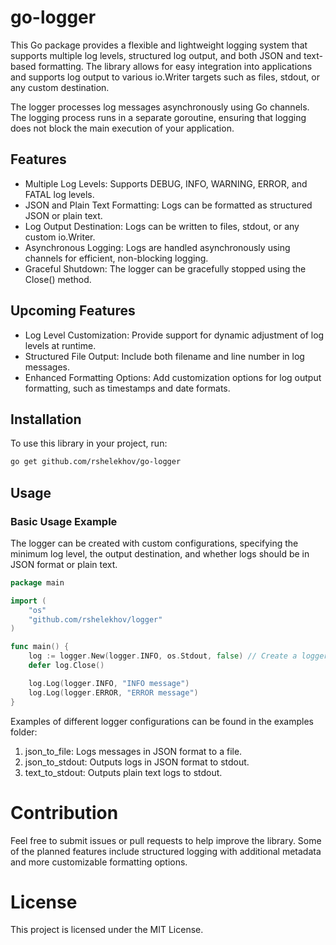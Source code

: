 # go-logger

This Go package provides a flexible and lightweight logging system that supports multiple log levels,
structured log output, and both JSON and text-based formatting. The library allows for easy integration
into applications and supports log output to various io.Writer targets such as files, stdout,
or any custom destination.

The logger processes log messages asynchronously using Go channels. The logging process runs in a separate
goroutine, ensuring that logging does not block the main execution of your application.

## Features
- Multiple Log Levels: Supports DEBUG, INFO, WARNING, ERROR, and FATAL log levels.
- JSON and Plain Text Formatting: Logs can be formatted as structured JSON or plain text.
- Log Output Destination: Logs can be written to files, stdout, or any custom io.Writer.
- Asynchronous Logging: Logs are handled asynchronously using channels for efficient, non-blocking logging.
- Graceful Shutdown: The logger can be gracefully stopped using the Close() method.

## Upcoming Features
- Log Level Customization: Provide support for dynamic adjustment of log levels at runtime.
- Structured File Output: Include both filename and line number in log messages.
- Enhanced Formatting Options: Add customization options for log output formatting, such as timestamps and date formats.

## Installation
To use this library in your project, run:
```bash
go get github.com/rshelekhov/go-logger
```

## Usage

### Basic Usage Example

The logger can be created with custom configurations, specifying the minimum log level,
the output destination, and whether logs should be in JSON format or plain text.

```go
package main

import (
    "os"
    "github.com/rshelekhov/logger"
)

func main() {
    log := logger.New(logger.INFO, os.Stdout, false) // Create a logger for text output
    defer log.Close()

    log.Log(logger.INFO, "INFO message")
    log.Log(logger.ERROR, "ERROR message")
}
```

Examples of different logger configurations can be found in the examples folder:
1. json_to_file: Logs messages in JSON format to a file.
2. json_to_stdout: Outputs logs in JSON format to stdout.
3. text_to_stdout: Outputs plain text logs to stdout.

# Contribution

Feel free to submit issues or pull requests to help improve the library. Some of the planned features
include structured logging with additional metadata and more customizable formatting options.

# License

This project is licensed under the MIT License.